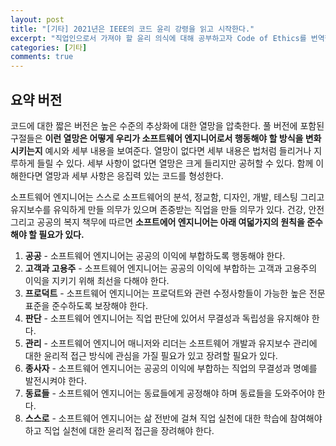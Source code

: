 ```yaml
---
layout: post
title: "[기타] 2021년은 IEEE의 코드 윤리 강령을 읽고 시작한다."
excerpt: "직업인으로서 가져야 할 윤리 의식에 대해 공부하고자 Code of Ethics를 번역했습니다."
categories: [기타]
comments: true
---
```


## 요약 버전

코드에 대한 짧은 버전은 높은 수준의 추상화에 대한 열망을 압축한다. 풀 버전에 포함된 구절들은 **이런 열망은 어떻게 우리가 소프트웨어 엔지니어로서 행동해야 할 방식을 변화시키는지** 예시와 세부 내용을 보여준다. 열망이 없다면 세부 내용은 법처럼 들리거나 지루하게 들릴 수 있다. 세부 사항이 없다면 열망은 크게 들리지만 공허할 수 있다. 함께 이해한다면 열망과 세부 사항은 응집력 있는 코드를 형성한다.

소프트웨어 엔지니어는 스스로 소프트웨어의 분석, 정교함, 디자인, 개발, 테스팅 그리고 유지보수를 유익하게 만들 의무가 있으며 존중받는 직업을 만들 의무가 있다. 건강, 안전 그리고 공공의 복지 책무에 따르면 **소프트에어 엔지니어는 아래 여덟가지의 원칙을 준수해야 할 필요가 있다.**

1. **공공** - 소프트웨어 엔지니어는 공공의 이익에 부합하도록 행동해야 한다.
2. **고객과 고용주** - 소프트웨어 엔지니어는 공공의 이익에 부합하는 고객과 고용주의 이익을 지키기 위해 최선을 다해야 한다.
3. **프로덕트** - 소프트웨어 엔지니어는 프로덕트와 관련 수정사항들이 가능한 높은 전문 표준을 준수하도록 보장해야 한다.
4. **판단** - 소프트웨어 엔지니어는 직업 판단에 있어서 무결성과 독립성을 유지해야 한다.
5. **관리** - 소프트웨어 엔지니어 매니저와 리더는 소프트웨어 개발과 유지보수 관리에 대한 윤리적 접근 방식에 관심을 가질 필요가 있고 장려할 필요가 있다.
6. **종사자** - 소프트웨어 엔지니어는 공공의 이익에 부합하는 직업의 무결성과 명예를 발전시켜야 한다.
7. **동료들** - 소프트웨어 엔지니어는 동료들에게 공정해야 하며 동료들을 도와주어야 한다.
8. **스스로** - 소프트웨어 엔지니어는 삶 전반에 걸쳐 직업 실천에 대한 학습에 참여해야 하고 직업 실천에 대한 윤리적 접근을 장려해야 한다.